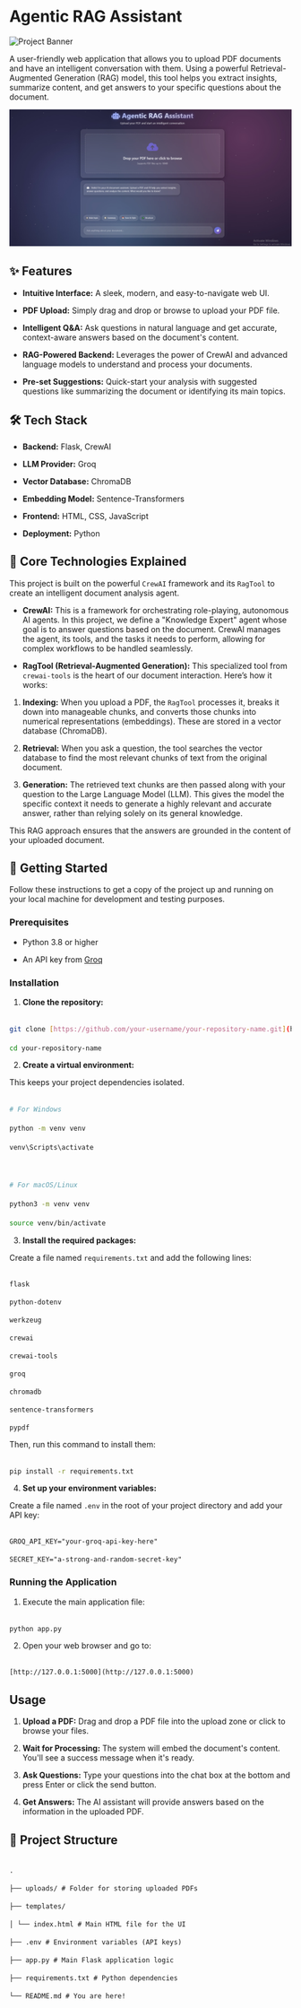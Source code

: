 
# Agentic RAG Assistant

  

![Project Banner](https://placehold.co/1200x300/1a1a2e/ffffff?text=Agentic%20RAG%20Assistant)

  

A user-friendly web application that allows you to upload PDF documents and have an intelligent conversation with them. Using a powerful Retrieval-Augmented Generation (RAG) model, this tool helps you extract insights, summarize content, and get answers to your specific questions about the document.

  ![Chat with PDFs Demo](images/image.jpg)
## ✨ Features

  

* **Intuitive Interface:** A sleek, modern, and easy-to-navigate web UI.

* **PDF Upload:** Simply drag and drop or browse to upload your PDF file.

* **Intelligent Q&A:** Ask questions in natural language and get accurate, context-aware answers based on the document's content.

* **RAG-Powered Backend:** Leverages the power of CrewAI and advanced language models to understand and process your documents.

* **Pre-set Suggestions:** Quick-start your analysis with suggested questions like summarizing the document or identifying its main topics.

  

## 🛠️ Tech Stack

  

* **Backend:** Flask, CrewAI

* **LLM Provider:** Groq

* **Vector Database:** ChromaDB

* **Embedding Model:** Sentence-Transformers

* **Frontend:** HTML, CSS, JavaScript

* **Deployment:** Python

  

## 🧠 Core Technologies Explained

  

This project is built on the powerful `CrewAI` framework and its `RagTool` to create an intelligent document analysis agent.

  

* **CrewAI:** This is a framework for orchestrating role-playing, autonomous AI agents. In this project, we define a "Knowledge Expert" agent whose goal is to answer questions based on the document. CrewAI manages the agent, its tools, and the tasks it needs to perform, allowing for complex workflows to be handled seamlessly.

  

* **RagTool (Retrieval-Augmented Generation):** This specialized tool from `crewai-tools` is the heart of our document interaction. Here’s how it works:

1. **Indexing:** When you upload a PDF, the `RagTool` processes it, breaks it down into manageable chunks, and converts those chunks into numerical representations (embeddings). These are stored in a vector database (ChromaDB).

2. **Retrieval:** When you ask a question, the tool searches the vector database to find the most relevant chunks of text from the original document.

3. **Generation:** The retrieved text chunks are then passed along with your question to the Large Language Model (LLM). This gives the model the specific context it needs to generate a highly relevant and accurate answer, rather than relying solely on its general knowledge.

  

This RAG approach ensures that the answers are grounded in the content of your uploaded document.

  

## 🚀 Getting Started

  

Follow these instructions to get a copy of the project up and running on your local machine for development and testing purposes.

  

### Prerequisites

  

* Python 3.8 or higher

* An API key from [Groq](https://console.groq.com/keys)

  

### Installation

  

1. **Clone the repository:**

```sh

git clone [https://github.com/your-username/your-repository-name.git](https://github.com/your-username/your-repository-name.git)

cd your-repository-name

```

  

2. **Create a virtual environment:**

This keeps your project dependencies isolated.

```sh

# For Windows

python -m venv venv

venv\Scripts\activate

  

# For macOS/Linux

python3 -m venv venv

source venv/bin/activate

```

  

3. **Install the required packages:**

Create a file named `requirements.txt` and add the following lines:

```

flask

python-dotenv

werkzeug

crewai

crewai-tools

groq

chromadb

sentence-transformers

pypdf

```

Then, run this command to install them:

```sh

pip install -r requirements.txt

```

  

4. **Set up your environment variables:**

Create a file named `.env` in the root of your project directory and add your API key:

```

GROQ_API_KEY="your-groq-api-key-here"

SECRET_KEY="a-strong-and-random-secret-key"

```

  

### Running the Application

  

1. Execute the main application file:

```sh

python app.py

```

  

2. Open your web browser and go to:

```

[http://127.0.0.1:5000](http://127.0.0.1:5000)

```

  

## Usage

  

1. **Upload a PDF:** Drag and drop a PDF file into the upload zone or click to browse your files.

2. **Wait for Processing:** The system will embed the document's content. You'll see a success message when it's ready.

3. **Ask Questions:** Type your questions into the chat box at the bottom and press Enter or click the send button.

4. **Get Answers:** The AI assistant will provide answers based on the information in the uploaded PDF.

  

## 📂 Project Structure

  

```

.

├── uploads/ # Folder for storing uploaded PDFs

├── templates/

│ └── index.html # Main HTML file for the UI

├── .env # Environment variables (API keys)

├── app.py # Main Flask application logic

├── requirements.txt # Python dependencies

└── README.md # You are here!

```
</p>
